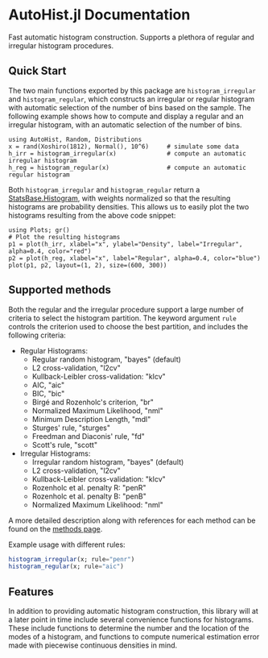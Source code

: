 # AutoHist.jl Documentation

Fast automatic histogram construction. Supports a plethora of regular and irregular histogram procedures.

## Quick Start
The two main functions exported by this package are `histogram_irregular` and `histogram_regular`, which constructs an irregular or regular histogram with automatic selection of the number of bins based on the sample. The following example shows how to compute and display a regular and an irregular histogram, with an automatic selection of the number of bins.

```@example index; continued=true
using AutoHist, Random, Distributions
x = rand(Xoshiro(1812), Normal(), 10^6)     # simulate some data
h_irr = histogram_irregular(x)              # compute an automatic irregular histogram
h_reg = histogram_regular(x)                # compute an automatic regular histogram
```

Both `histogram_irregular` and `histogram_regular` return a [StatsBase.Histogram](https://juliastats.org/StatsBase.jl/stable/empirical/#StatsBase.Histogram), with weights normalized so that the resulting histograms are probability densities. This allows us to easily plot the two histograms resulting from the above code snippet:

```@example index
using Plots; gr()
# Plot the resulting histograms
p1 = plot(h_irr, xlabel="x", ylabel="Density", label="Irregular", alpha=0.4, color="red")
p2 = plot(h_reg, xlabel="x", label="Regular", alpha=0.4, color="blue")
plot(p1, p2, layout=(1, 2), size=(600, 300))
```


## Supported methods
Both the regular and the irregular procedure support a large number of criteria to select the histogram partition. The keyword argument `rule` controls the criterion used to choose the best partition, and includes the following criteria:

- Regular Histograms:
    - Regular random histogram, "bayes" (default)
    - L2 cross-validation, "l2cv"
    - Kullback-Leibler cross-validation: "klcv"
    - AIC, "aic"
    - BIC, "bic"
    - Birgé and Rozenholc's criterion, "br"
    - Normalized Maximum Likelihood, "nml"
    - Minimum Description Length, "mdl"
    - Sturges' rule, "sturges"
    - Freedman and Diaconis' rule, "fd"
    - Scott's rule, "scott"
- Irregular Histograms:
    - Irregular random histogram, "bayes" (default)
    - L2 cross-validation, "l2cv"
    - Kullback-Leibler cross-validation: "klcv"
    - Rozenholc et al. penalty R: "penR"
    - Rozenholc et al. penalty B: "penB"
    - Normalized Maximum Likelihood: "nml"

A more detailed description along with references for each method can be found on the [methods page](methods.md).

Example usage with different rules:
```julia
histogram_irregular(x; rule="penr")
histogram_regular(x; rule="aic")
```

## Features 
In addition to providing automatic histogram construction, this library will at a later point in time include several convenience functions for histograms. These include functions to determine the number and the location of the modes of a histogram, and functions to compute numerical estimation error made with piecewise continuous densities in mind.